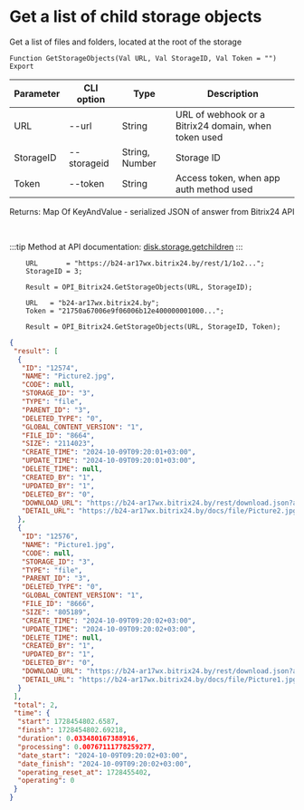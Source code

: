 ﻿---
sidebar_position: 5
---

# Get a list of child storage objects
 Get a list of files and folders, located at the root of the storage



`Function GetStorageObjects(Val URL, Val StorageID, Val Token = "") Export`

  | Parameter | CLI option | Type | Description |
  |-|-|-|-|
  | URL | --url | String | URL of webhook or a Bitrix24 domain, when token used |
  | StorageID | --storageid | String, Number | Storage ID |
  | Token | --token | String | Access token, when app auth method used |

  
  Returns:  Map Of KeyAndValue - serialized JSON of answer from Bitrix24 API

<br/>

:::tip
Method at API documentation: [disk.storage.getchildren](https://dev.1c-bitrix.ru/rest_help/disk/storage/disk_storage_getchildren.php)
:::
<br/>


```bsl title="Code example"
    URL       = "https://b24-ar17wx.bitrix24.by/rest/1/1o2...";
    StorageID = 3;

    Result = OPI_Bitrix24.GetStorageObjects(URL, StorageID);

    URL   = "b24-ar17wx.bitrix24.by";
    Token = "21750a67006e9f06006b12e400000001000...";

    Result = OPI_Bitrix24.GetStorageObjects(URL, StorageID, Token);
```
 



```json title="Result"
{
 "result": [
  {
   "ID": "12574",
   "NAME": "Picture2.jpg",
   "CODE": null,
   "STORAGE_ID": "3",
   "TYPE": "file",
   "PARENT_ID": "3",
   "DELETED_TYPE": "0",
   "GLOBAL_CONTENT_VERSION": "1",
   "FILE_ID": "8664",
   "SIZE": "2114023",
   "CREATE_TIME": "2024-10-09T09:20:01+03:00",
   "UPDATE_TIME": "2024-10-09T09:20:01+03:00",
   "DELETE_TIME": null,
   "CREATED_BY": "1",
   "UPDATED_BY": "1",
   "DELETED_BY": "0",
   "DOWNLOAD_URL": "https://b24-ar17wx.bitrix24.by/rest/download.json?auth=6b2e0667006e9f06006b12e4000000010000072c4914d2a629a27f8e468fd6a8ba64ff&token=disk%7CaWQ9MTI1NzQmXz1MNklnblBHNkpDNTJHM1RLQW5Sc3pnSTBnMU9IbW44NA%3D%3D%7CImRvd25sb2FkfGRpc2t8YVdROU1USTFOelFtWHoxTU5rbG5ibEJITmtwRE5USkhNMVJMUVc1U2MzcG5TVEJuTVU5SWJXNDROQT09fDZiMmUwNjY3MDA2ZTlmMDYwMDZiMTJlNDAwMDAwMDAxMDAwMDA3MmM0OTE0ZDJhNjI5YTI3ZjhlNDY4ZmQ2YThiYTY0ZmYi.nYm8hGPR9CQlulZNy11OyTsbPvsviFlF7xqaziDP2rM%3D",
   "DETAIL_URL": "https://b24-ar17wx.bitrix24.by/docs/file/Picture2.jpg"
  },
  {
   "ID": "12576",
   "NAME": "Picture1.jpg",
   "CODE": null,
   "STORAGE_ID": "3",
   "TYPE": "file",
   "PARENT_ID": "3",
   "DELETED_TYPE": "0",
   "GLOBAL_CONTENT_VERSION": "1",
   "FILE_ID": "8666",
   "SIZE": "805189",
   "CREATE_TIME": "2024-10-09T09:20:02+03:00",
   "UPDATE_TIME": "2024-10-09T09:20:02+03:00",
   "DELETE_TIME": null,
   "CREATED_BY": "1",
   "UPDATED_BY": "1",
   "DELETED_BY": "0",
   "DOWNLOAD_URL": "https://b24-ar17wx.bitrix24.by/rest/download.json?auth=6b2e0667006e9f06006b12e4000000010000072c4914d2a629a27f8e468fd6a8ba64ff&token=disk%7CaWQ9MTI1NzYmXz1QUENCSFBmZnVXdmxYZ2F4ZkgxeEh2N2taaHFwVjA0eQ%3D%3D%7CImRvd25sb2FkfGRpc2t8YVdROU1USTFOelltWHoxUVVFTkNTRkJtWm5WWGRteFlaMkY0WmtneGVFaDJOMnRhYUhGd1ZqQTBlUT09fDZiMmUwNjY3MDA2ZTlmMDYwMDZiMTJlNDAwMDAwMDAxMDAwMDA3MmM0OTE0ZDJhNjI5YTI3ZjhlNDY4ZmQ2YThiYTY0ZmYi.ZlQXJpksSrH93BaypbRFzF7a3%2FtWFevKgyL0f%2B1oCg8%3D",
   "DETAIL_URL": "https://b24-ar17wx.bitrix24.by/docs/file/Picture1.jpg"
  }
 ],
 "total": 2,
 "time": {
  "start": 1728454802.6587,
  "finish": 1728454802.69218,
  "duration": 0.033480167388916,
  "processing": 0.00767111778259277,
  "date_start": "2024-10-09T09:20:02+03:00",
  "date_finish": "2024-10-09T09:20:02+03:00",
  "operating_reset_at": 1728455402,
  "operating": 0
 }
}
```
